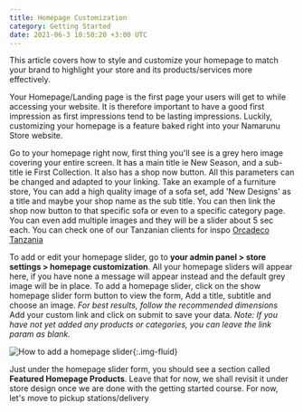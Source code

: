 ```yaml
---
title: Homepage Customization
category: Getting Started
date: 2021-06-3 10:50:20 +3:00 UTC
---
```


This article covers how to style and customize your homepage to match your brand to highlight your store and its products/services more effectively.

Your Homepage/Landing page is the first page your users will get to while accessing your website. It is therefore important to have a good first impression as first impressions tend to be lasting impressions. Luckily, customizing your homepage is a feature baked right into your Namarunu Store website.

Go to your homepage right now, first thing you'll see is a grey hero image covering your entire screen. It has a main title ie New Season, and a sub-title ie First Collection. It also has a shop now button. All this parameters can be changed and adapted to your linking. Take an example of a furniture store, You can add a high quality image of a sofa set, add 'New Designs' as a title and maybe your shop name as the sub title. You can then link the shop now button to that specific sofa or even to a specific category page. You can even add multiple images and they will be a slider about 5 sec each. You can check one of our Tanzanian clients for inspo [Orcadeco Tanzania](https://www.orcadecotanzania.com)

To add or edit your homepage slider, go to **your admin panel > store settings > homepage customization**. All your homepage sliders will appear here, if you have none a message will appear instead and the default grey image will be in place. To add a homepage slider, click on the show homepage slider form button to view the form, Add a title, subtitle and choose an image. *For best results, follow the recommended dimensions* Add your custom link and click on submit to save your data. *Note: If you have not yet added any products or categories, you can leave the link param as blank.*


![How to add a homepage slider](/assets/gifs/homepage-customization.gif){:.img-fluid}

Just under the homepage slider form, you should see a section called **Featured Homepage Products**. Leave that for now, we shall revisit it under store design once we are done with the getting started course. For now, let's move to pickup stations/delivery 
